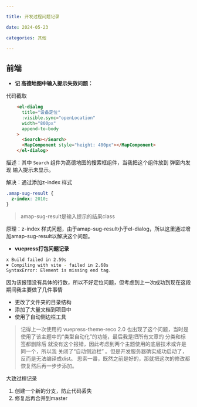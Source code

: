 ```yaml
---

title: 开发过程问题记录

date: 2024-05-23

categories: 其他

---
```




## 前端

- **记 高德地图中输入提示失效问题：**

代码截取

```html
    <el-dialog
      title="设备定位"
      :visible.sync="openLocation"
      width="800px"
      append-to-body
    >
      <Search></Search>
      <MapComponent style="height: 400px"></MapComponent>
    </el-dialog>
```

描述：其中 `Search` 组件为高德地图的搜索框组件，当我把这个组件放到 <el-dialog> 弹窗内发现 输入提示未显示。

解决：通过添加z-index 样式

```css
.amap-sug-result {
  z-index: 2010;
}
```

> amap-sug-result是输入提示的结果class

原理：z-index 样式问题，由于amap-sug-result小于el-dialog，所以这里通过增加amap-sug-result以解决这个问题。

- **vuepress打包问题记录**

```bash
x Build failed in 2.59s
✖ Compiling with vite - failed in 2.68s
SyntaxError: Element is missing end tag.
```

因为该报错没有具体的行数，所以不好定位问题，但考虑到上一次成功到现在这段期间我主要做了几件事情

- 更改了文件夹的目录结构
- 添加了大量文档到项目中
- 使用了自动侧边栏工具

> 记得上一次使用的 vuepress-theme-reco 2.0 也出现了这个问题，当时是使用了该主题中的“类型自动化”的功能，最后我是把所有文章的 分类和标签都删除后 就没有这个报错，因此考虑到两个主题使用的底层技术或许是同一个，所以我 关闭了“自动侧边栏” 。但是开发服务器确实成功启动了，反而是无法编译成dist。 思索一番，既然之前是好的，那就把这次的修改都恢复然后再一步步添加。

大致过程记录

1. 创建一个新的分支，防止代码丢失
2. 修复后再合并到master
  